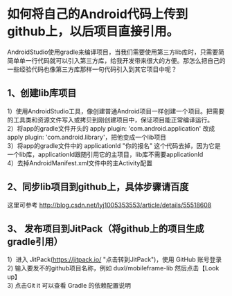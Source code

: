# 如何将自己的Android代码上传到github上，以后项目直接引用。
AndroidStudio使用gradle来编译项目，当我们需要使用第三方lib库时，只需要简简单单一行代码就可以引入第三方库，给我开发带来很大的方便。那怎么把自己的一些经验代码也像第三方库那样一句代码引入到其它项目中呢？
## 1、创建lib库项目
1）使用AndroidStudio工具，像创建普通Android项目一样创建一个项目。把需要的工具类和资源文件写入或拷贝到刚创建项目中，保证项目能正常编译运行。<br/>
2）将app的gradle文件开头的 apply plugin: 'com.android.application' 改成 apply plugin: 'com.android.library'，把他变成一个lib项目<br/>
3）将app的gradle文件中的 applicationId "你的报名" 这个代码去掉，因为它是一个lib库，applicationId跟随引用它的主项目，lib库不需要applicationId<br/>
4）去掉AndroidManifest.xml文件中的主Activity配置<br/>

## 2、同步lib项目到github上，具体步骤请百度
这里可参考 http://blog.csdn.net/lyj1005353553/article/details/55518608 

## 3、 发布项目到JitPack（将github上的项目生成gradle引用）
1）进入 JitPack(https://jitpack.io/ "点击转到JitPack")，使用 GitHub 账号登录<br/>
2) 输入要发不的github项目名称，例如 duxl/mobileframe-lib 然后点击【Look up】<br/>
3) 点击Git it 可以查看 Gradle 的依赖配置说明<br/>
